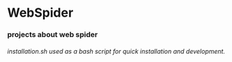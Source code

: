 # WebSpider
### projects about web spider
###### installation.sh used as a bash script for quick installation and development.
